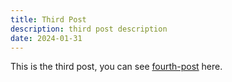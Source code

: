 ```yaml
---
title: Third Post
description: third post description
date: 2024-01-31
---
```


This is the third post, you can see [fourth-post](/posts/fourth-post) here.